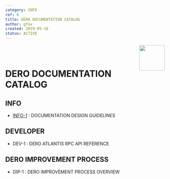 ```yaml
--- 
category: INFO
ref: 0
title: DERO DOCUMENTATION CATALOG
author: gfox
created: 2019-05-16
status: ACTIVE
---
```


<img align="right" src="/assets/DERO_LOGO_320x320.png" width="80">
</br>
</br>

# DERO DOCUMENTATION CATALOG

## INFO
  * [INFO-1](/INFO-1.md) : DOCUMENTATION DESIGN GUIDELINES
  
## DEVELOPER
  * DEV-1 : DERO ATLANTIS RPC API REFERENCE
  
## DERO IMPROVEMENT PROCESS
  * DIP-1 : DERO IMPROVEMENT PROCESS OVERVIEW
  
  
